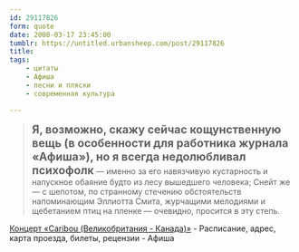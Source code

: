 ```yaml
---
id: 29117826
form: quote
date: 2008-03-17 23:45:00
tumblr: https://untitled.urbansheep.com/post/29117826
title: 
tags:
    - цитаты
    - Афиша
    - песни и пляски
    - современная культура

---
```


<blockquote>
<strong style="font-size:1.4em;">Я, возможно, скажу сейчас кощунственную вещь (в особенности для работника журнала «Афиша»), но я всегда недолюбливал психофолк</strong> — именно за его навязчивую кустарность и напускное обаяние будто из лесу вышедшего человека; Снейт же — с шепотом, по странному стечению обстоятельств напоминающим Эллиотта Смита, журчащими мелодиями и щебетанием птиц на пленке — очевидно, просится в эту степь.
</blockquote>

<a href="http://www.afisha.ru/concert/526454/">Концерт «Caribou (Великобритания - Канада)»</a> - Расписание, адрес, карта проезда, билеты, рецензии - Афиша
